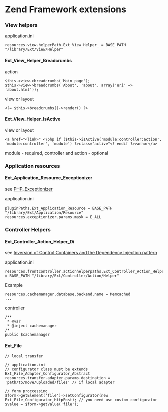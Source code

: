# Zend Framework extensions

### View helpers

application.ini

    resources.view.helperPath.Ext_View_Helper_ = BASE_PATH "/library/Ext/View/Helper"

#### Ext_View_Helper_Breadcrumbs

action

    $this->view->breadcrumbs('Main page');
    $this->view->breadcrumbs('About', 'about', array('uri' => 'about.html'));

view or layout

    <?= $this->breadcrumbs()->render() ?>

#### Ext_View_Helper_IsActive

view or layout

    <a href="<link>" <?php if ($this->isActive('module:controller:action', 'module:controller', 'module') ?>class="active"<? endif ?>>anhor</a>

module - required, controller and action - optional

### Application resources

#### Ext_Application_Resource_Exceptionizer

see [PHP_Exceptionizer](http://dklab.ru/lib/PHP_Exceptionizer/)

application.ini

    pluginPaths.Ext_Application_Resource = BASE_PATH "/library/Ext/Application/Resource"
    resources.exceptionizer.params.mask = E_ALL

### Controller Helpers

#### Ext_Controller_Action_Helper_Di

see [Inversion of Control Containers and the Dependency Injection pattern](http://martinfowler.com/articles/injection.html)

application.ini

    resources.frontcontroller.actionhelperpaths.Ext_Controller_Action_Helper_ = BASE_PATH "/library/Ext/Controller/Action/Helper"

Example

    resources.cachemanager.database.backend.name = Memcached
    ...

controller

    /**
     * @var
     * @inject cachemanager
    /*
    public $cachemanager

#### Ext_File

    // local transfer

    // application.ini
    // configurator class must be extends Ext_File_Adapter_Configurator_Abstract
    resources.transfer.adapter.params.destination = 'path/to/move/uploaded/files' // if local adapter

    // form proccessing
    $form->getElement('file')->setConfigurator(new Ext_File_Configurator_HttpPost); // you need use custom configurator
    $value = $form->getValue('file');
